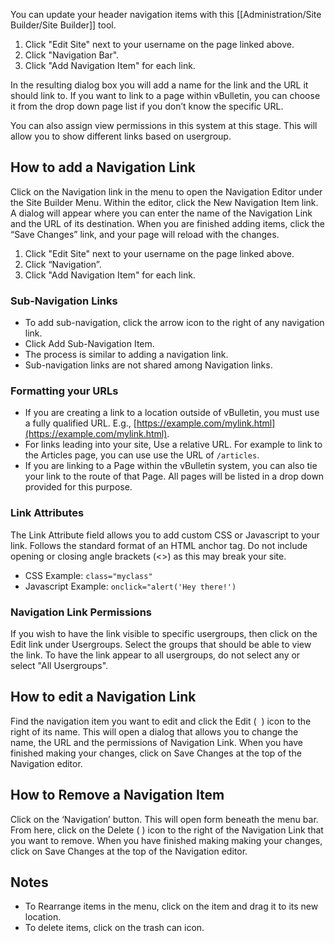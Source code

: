 You can update your header navigation items with this [[Administration/Site Builder/Site Builder]] tool.

1. Click "Edit Site" next to your username on the page linked above.  
2. Click "Navigation Bar".  
3. Click "Add Navigation Item" for each link. 

In the resulting dialog box you will add a name for the link and the URL it should link to. If you want to link to a page within vBulletin, you can choose it from the drop down page list if you don’t know the specific URL. 

You can also assign view permissions in this system at this stage. This will allow you to show different links based on usergroup.

## How to add a Navigation Link

Click on the Navigation link in the menu to open the Navigation Editor under the Site Builder Menu. Within the editor, click the New Navigation Item link. A dialog will appear where you can enter the name of the Navigation Link and the URL of its destination. When you are finished adding items, click the “Save Changes” link, and your page will reload with the changes.

1. Click "Edit Site" next to your username on the page linked above.
2. Click “Navigation”.
3. Click "Add Navigation Item" for each link.

### Sub-Navigation Links

- To add sub-navigation, click the arrow icon to the right of any navigation link. 
- Click Add Sub-Navigation Item.  
- The process is similar to adding a navigation link.
- Sub-navigation links are not shared among Navigation links.

### Formatting your URLs

- If you are creating a link to a location outside of vBulletin, you must use a fully qualified URL. E.g., [https://example.com/mylink.html](https://example.com/mylink.html).
- For links leading into your site, Use a relative URL. For example to link to the Articles page, you can use use the URL of `/articles`.
- If you are linking to a Page within the vBulletin system, you can also tie your link to the route of that Page. All pages will be listed in a drop down provided for this purpose.

###  Link Attributes

The Link Attribute field allows you to add custom CSS or Javascript to your link. Follows the standard format of an HTML anchor tag. Do not include opening or closing angle brackets (<>) as this may break your site.

- CSS Example: `class="myclass"`  
- Javascript Example: `onclick="alert('Hey there!')`

### Navigation Link Permissions

If you wish to have the link visible to specific usergroups, then click on the Edit link under Usergroups. Select the groups that should be able to view the link. To have the link appear to all usergroups, do not select any or select "All Usergroups".

## How to edit a Navigation Link

Find the navigation item you want to edit and click the Edit (  ) icon to the right of its name. This will open a dialog that allows you to change the name, the URL and the permissions of Navigation Link. When you have finished making your changes, click on Save Changes at the top of the Navigation editor.

## How to Remove a Navigation Item

Click on the ‘Navigation’ button. This will open form beneath the menu bar. From here, click on the Delete ( ) icon to the right of the Navigation Link that you want to remove. When you have finished making making your changes, click on Save Changes at the top of the Navigation editor.


## Notes
- To Rearrange items in the menu, click on the item and drag it to its new location.  
- To delete items, click on the trash can icon.

